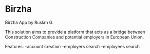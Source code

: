# Birzha
Birzha App by Ruslan G.

This solution aims to provide a platform that acts as a bridge between Construction Companies and potential employers in European Union.

Features:
-account creation
-employers search
-employees search
